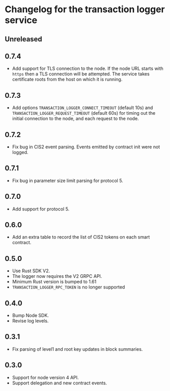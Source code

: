 # Changelog for the transaction logger service

## Unreleased

## 0.7.4

- Add support for TLS connection to the node. If the node URL starts with
  `https` then a TLS connection will be attempted. The service takes certificate
  roots from the host on which it is running.

## 0.7.3

- Add options `TRANSACTION_LOGGER_CONNECT_TIMEOUT` (default 10s) and
  `TRANSACTION_LOGGER_REQUEST_TIMEOUT` (default 60s) for timing out the initial
  connection to the node, and each request to the node.

## 0.7.2

- Fix bug in CIS2 event parsing. Events emitted by contract init were not
  logged.

## 0.7.1

- Fix bug in parameter size limit parsing for protocol 5.

## 0.7.0

- Add support for protocol 5.

## 0.6.0

- Add an extra table to record the list of CIS2 tokens on each smart contract.

## 0.5.0

- Use Rust SDK V2.
- The logger now requires the V2 GRPC API.
- Minimum Rust version is bumped to 1.61
- `TRANSACTION_LOGGER_RPC_TOKEN` is no longer supported

## 0.4.0

- Bump Node SDK.
- Revise log levels.

## 0.3.1

- Fix parsing of level1 and root key updates in block summaries.

## 0.3.0
- Support for node version 4 API.
- Support delegation and new contract events.
